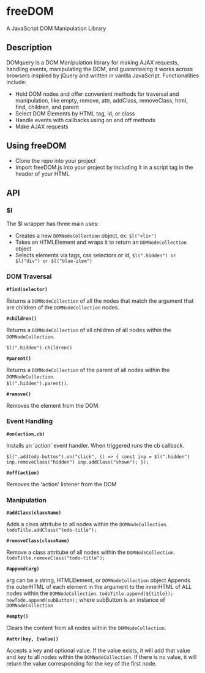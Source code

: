 # freeDOM

A JavaScript DOM Manipulation Library 

## Description
DOMquery is a DOM Manipulation library for making AJAX requests, handling events, manipulating the DOM, and guaranteeing it works across browsers inspired by jQuery and written in vanilla JavaScript. 
Functionalities include:

* Hold DOM nodes and offer convenient methods for traversal and manipulation, like empty, remove, attr, addClass, removeClass, html, find, children, and parent
* Select DOM Elements by HTML tag, id, or class
* Handle events with callbacks using on and off methods
* Make AJAX requests

## Using freeDOM
* Clone the repo into your project
* Import freeDOM.js into your project by including it in a script tag in the header of your HTML

## API

### $l

The $l wrapper has three main uses:
* Creates a new `DOMNodeCollection` object, ex: `$l("<li>")`
* Takes an HTMLElement and wraps it to return an `DOMNodeCollection` object
* Selects elements via tags, css selectors or id, `$l(".hidden") or $l("div") or $l("blue-item")`

### DOM Traversal
**`#find(selector)`** 

Returns a `DOMNodeCollection` of all the nodes that match the argument that are children of the `DOMNodeCollection` nodes.  


**`#children()`** 

Returns a `DOMNodeCollection` of all children of all nodes within the `DOMNodeCollection`.  

`$l(".hidden").children()`

**`#parent()`**  

Returns a `DOMNodeCollection` of the parent of all nodes within the `DOMNodeCollection`.  
`$l(".hidden").parent()`. 
  
**`#remove()`**

Removes the element from the DOM.

### Event Handling

**`#on(action,cb)`** 

Installs an 'action' event handler. When triggered runs the cb callback.

`$l(".addtodo-button").on("click", () => {
  const inp = $l(".hidden")
  inp.removeClass("hidden")
  inp.addClass("shown");
});`


**`#off(action)`** 

Removes the 'action' listener from the DOM


### Manipulation

**`#addClass(className)`**

Adds a class attritube to all nodes within the `DOMNodeCollection`.  
`todoTitle.addClass("todo-title");`

**`#removeClass(className)`**

Remove a class attritube of all nodes within the `DOMNodeCollection`.  
`todoTitle.removeClass("todo-title");`

**`#append(arg)`**

arg can be a string, HTMLElement, or `DOMNodeCollection` object
Appends the outerHTML of each element in the argument to the innerHTML of ALL nodes within the `DOMNodeCollection`.
`todoTitle.append(${title});`
`newTodo.append(subButton);` where subButton is an instance of `DOMNodeCollection`

**`#empty()`**

Clears the content from all nodes within the `DOMNodeCollection`.

**`#attr(key, [value])`**

Accepts a key and optional value. 
If the value exists, it will add that value and key to all nodes within the `DOMNodeCollection`.
If there is no value, it will return the value corresponding for the key of the first node.
